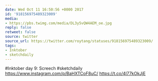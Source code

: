 ```yaml
---
date: Wed Oct 11 16:50:56 +0000 2017
id: '918156975489323009'
media:
- https://pbs.twimg.com/media/DL3y5vQW4AEM_oe.jpg
reply: false
retweet: false
source: twitter
source_url: https://twitter.com/roytang/statuses/918156975489323009/
tags:
- Inktober
- sketchdaily
---
```


#Inktober day 9: Screech #sketchdaily https://www.instagram.com/p/BaHXTCoF8uC/ https://t.co/4I77kOkJjE